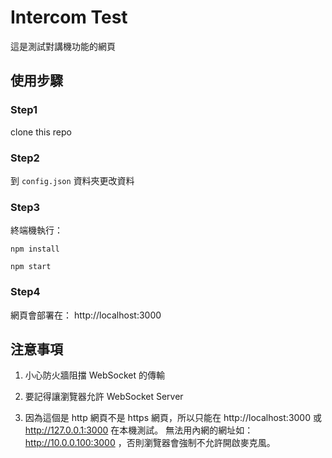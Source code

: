 # Intercom Test

這是測試對講機功能的網頁

## 使用步驟

### Step1

clone this repo

### Step2

到 `config.json` 資料夾更改資料

### Step3

終端機執行：

`npm install`

`npm start`

### Step4

網頁會部署在：
http://localhost:3000

## 注意事項

1. 小心防火牆阻擋 WebSocket 的傳輸

2. 要記得讓瀏覽器允許 WebSocket Server

3. 因為這個是 http 網頁不是 https 網頁，所以只能在 http://localhost:3000 或 http://127.0.0.1:3000 在本機測試。
   無法用內網的網址如： http://10.0.0.100:3000 ，否則瀏覽器會強制不允許開啟麥克風。
